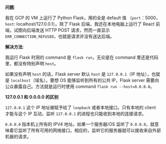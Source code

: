 __问题__:

我在 GCP 的 VM 上运行了 Python Flask，用的全是 default 值 （`port`：5000，`host`: localhost/127.0.0.1）。除了 Flask 后端，我还在本地电脑上运行了 React 前端，试图向后端发送 HTTP POST 请求，然而一直显示 `ERR_CONNECTION_REFUSED`，也就是请求并没有送达后端。

__解决方法__:

我运行 Flask 时用的 command 是 `flask run`，无论是在 command 里还是代码里，都没有特别声明 `host`。

如果没有声明 `host` 的话，Flask server 默认 `host` 是 `127.0.0.1`（IP 地址），也就是 `localhost`（域名）。要想 OS 能够监听到所有的公共 IP，Flask server 需要向公众暴露自己。方法就是运行时使用 command `flask run --host=0.0.0.0`。

__127.0.0.1 和 0.0.0.0 的区别__

`127.0.0.1` 这个 IP 地址被赋予给了 `loopback` 或者本地接口。只有本地的 client 才能与这个 IP 互动，监听 `127.0.0.1` 的进程也只能收到本地的连接请求。

`0.0.0.0` 指本机上所有的 IPV4 地址。如果一个服务器/OS 监听了 `0.0.0.0`，就意味着它监听了所有可用的网络接口。相应的，监听它的服务器就可以接收来自外部机器的请求。
